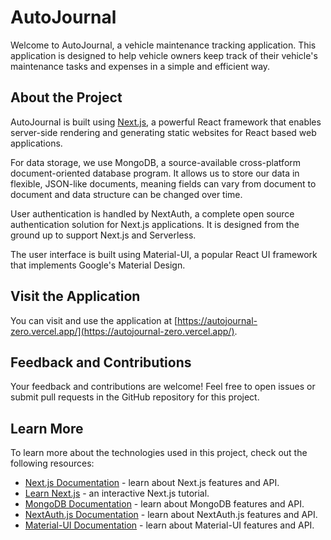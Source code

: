 # AutoJournal

Welcome to AutoJournal, a vehicle maintenance tracking application. This application is designed to help vehicle owners keep track of their vehicle's maintenance tasks and expenses in a simple and efficient way. 

## About the Project

AutoJournal is built using [Next.js](https://nextjs.org/), a powerful React framework that enables server-side rendering and generating static websites for React based web applications. 

For data storage, we use MongoDB, a source-available cross-platform document-oriented database program. It allows us to store our data in flexible, JSON-like documents, meaning fields can vary from document to document and data structure can be changed over time.

User authentication is handled by NextAuth, a complete open source authentication solution for Next.js applications. It is designed from the ground up to support Next.js and Serverless.

The user interface is built using Material-UI, a popular React UI framework that implements Google's Material Design.

## Visit the Application

You can visit and use the application at [https://autojournal-zero.vercel.app/](https://autojournal-zero.vercel.app/). 

## Feedback and Contributions

Your feedback and contributions are welcome! Feel free to open issues or submit pull requests in the GitHub repository for this project. 

## Learn More

To learn more about the technologies used in this project, check out the following resources:

- [Next.js Documentation](https://nextjs.org/docs) - learn about Next.js features and API.
- [Learn Next.js](https://nextjs.org/learn) - an interactive Next.js tutorial.
- [MongoDB Documentation](https://docs.mongodb.com/) - learn about MongoDB features and API.
- [NextAuth.js Documentation](https://next-auth.js.org/getting-started/introduction) - learn about NextAuth.js features and API.
- [Material-UI Documentation](https://mui.com/getting-started/usage/) - learn about Material-UI features and API.
